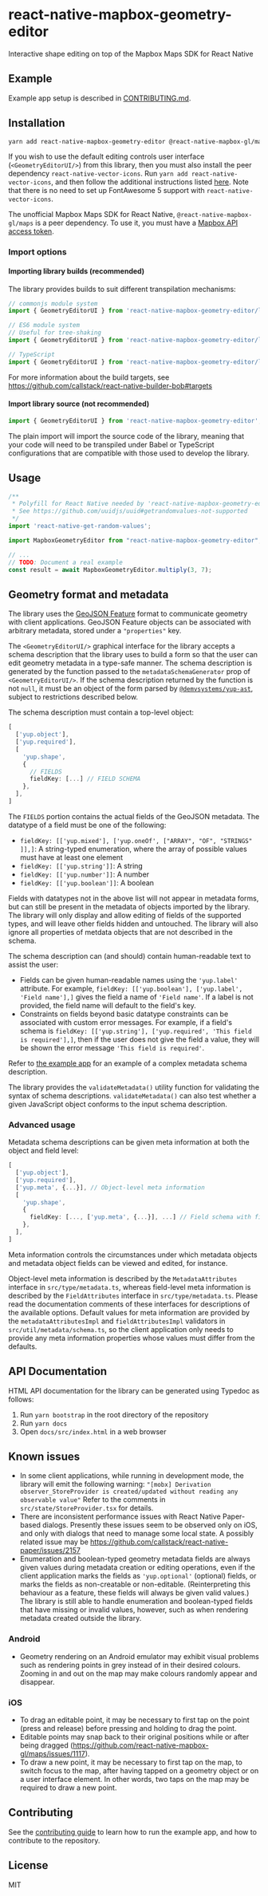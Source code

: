# react-native-mapbox-geometry-editor

Interactive shape editing on top of the Mapbox Maps SDK for React Native

## Example

Example app setup is described in [CONTRIBUTING.md](CONTRIBUTING.md).

## Installation

```sh
yarn add react-native-mapbox-geometry-editor @react-native-mapbox-gl/maps react-native-get-random-values
```

If you wish to use the default editing controls user interface (`<GeometryEditorUI/>`) from this library, then you must also install the peer dependency `react-native-vector-icons`.
Run `yarn add react-native-vector-icons`, and then follow the additional instructions listed [here](https://github.com/oblador/react-native-vector-icons#installation).
Note that there is no need to set up FontAwesome 5 support with `react-native-vector-icons`.

The unofficial Mapbox Maps SDK for React Native, `@react-native-mapbox-gl/maps` is a peer dependency.
To use it, you must have a [Mapbox API access token](https://docs.mapbox.com/help/how-mapbox-works/access-tokens/).

### Import options

#### Importing library builds (recommended)

The library provides builds to suit different transpilation mechanisms:

```js
// commonjs module system
import { GeometryEditorUI } from 'react-native-mapbox-geometry-editor/lib/commonjs';

// ES6 module system
// Useful for tree-shaking
import { GeometryEditorUI } from 'react-native-mapbox-geometry-editor/lib/module';

// TypeScript
import { GeometryEditorUI } from 'react-native-mapbox-geometry-editor/lib/typescript';
```

For more information about the build targets, see https://github.com/callstack/react-native-builder-bob#targets

#### Import library source (not recommended)

```js
import { GeometryEditorUI } from 'react-native-mapbox-geometry-editor';
```

The plain import will import the source code of the library, meaning that your code will need to be transpiled under Babel or TypeScript configurations that are compatible with those used to develop the library.

## Usage

```js
/**
 * Polyfill for React Native needed by 'react-native-mapbox-geometry-editor'
 * See https://github.com/uuidjs/uuid#getrandomvalues-not-supported
 */
import 'react-native-get-random-values';

import MapboxGeometryEditor from "react-native-mapbox-geometry-editor";

// ...
// TODO: Document a real example
const result = await MapboxGeometryEditor.multiply(3, 7);
```

## Geometry format and metadata

The library uses the [GeoJSON Feature](https://tools.ietf.org/html/rfc7946) format to communicate geometry with client applications.
GeoJSON Feature objects can be associated with arbitrary metadata, stored under a `"properties"` key.

The `<GeometryEditorUI/>` graphical interface for the library accepts a schema description that the library uses to build a form so that the user can edit geometry metadata in a type-safe manner.
The schema description is generated by the function passed to the `metadataSchemaGenerator` prop of `<GeometryEditorUI/>`.
If the schema description returned by the function is not `null`, it must be an object of the form parsed by [`@demvsystems/yup-ast`](https://github.com/demvsystems/yup-ast), subject to restrictions described below.

The schema description must contain a top-level object:
```TypeScript
[
  ['yup.object'],
  ['yup.required'],
  [
    'yup.shape',
    {
      // FIELDS
      fieldKey: [...] // FIELD SCHEMA
    },
  ],
]
```

The `FIELDS` portion contains the actual fields of the GeoJSON metadata.
The datatype of a field must be one of the following:
- `fieldKey: [['yup.mixed'], ['yup.oneOf', ["ARRAY", "OF", "STRINGS" ]],]`: A string-typed enumeration, where the array of possible values must have at least one element
- `fieldKey: [['yup.string']]`: A string
- `fieldKey: [['yup.number']]`: A number
- `fieldKey: [['yup.boolean']]`: A boolean

Fields with datatypes not in the above list will not appear in metadata forms, but can still be present in the metadata of objects imported by the library.
The library will only display and allow editing of fields of the supported types, and will leave other fields hidden and untouched.
The library will also ignore all properties of metdata objects that are not described in the schema.

The schema description can (and should) contain human-readable text to assist the user:
- Fields can be given human-readable names using the `'yup.label'` attribute.
  For example, `fieldKey: [['yup.boolean'], ['yup.label', 'Field name'],]` gives the field a name of `'Field name'`.
  If a label is not provided, the field name will default to the field's key.
- Constraints on fields beyond basic datatype constraints can be associated with custom error messages.
  For example, if a field's schema is `fieldKey: [['yup.string'], ['yup.required', 'This field is required'],]`, then if the user does not give the field a value, they will be shown the error message `'This field is required'`.

Refer to [the example app](./example/src/App.tsx) for an example of a complex metadata schema description.

The library provides the `validateMetadata()` utility function for validating the syntax of schema descriptions.
`validateMetadata()` can also test whether a given JavaScript object conforms to the input schema description.

### Advanced usage

Metadata schema descriptions can be given meta information at both the object and field level:

```TypeScript
[
  ['yup.object'],
  ['yup.required'],
  ['yup.meta', {...}], // Object-level meta information
  [
    'yup.shape',
    {
      fieldKey: [..., ['yup.meta', {...}], ...] // Field schema with field-level meta information
    },
  ],
]
```

Meta information controls the circumstances under which metadata objects and metadata object fields can be viewed and edited, for instance.

Object-level meta information is described by the `MetadataAttributes` interface in `src/type/metadata.ts`, whereas field-level meta information is described by the `FieldAttributes` interface in `src/type/metadata.ts`.
Please read the documentation comments of these interfaces for descriptions of the available options.
Default values for meta information are provided by the `metadataAttributesImpl` and `fieldAttributesImpl` validators in `src/util/metadata/schema.ts`, so the client application only needs to provide any meta information properties whose values must differ from the defaults.

## API Documentation

HTML API documentation for the library can be generated using Typedoc as follows:

1. Run `yarn bootstrap` in the root directory of the repository
2. Run `yarn docs`
3. Open `docs/src/index.html` in a web browser

## Known issues
- In some client applications, while running in development mode, the library will emit the following warning:
  `"[mobx] Derivation observer_StoreProvider is created/updated without reading any observable value"`
  Refer to the comments in `src/state/StoreProvider.tsx` for details.
- There are inconsistent performance issues with React Native Paper-based dialogs.
  Presently these issues seem to be observed only on iOS, and only with dialogs
  that need to manage some local state.
  A possibly related issue may be https://github.com/callstack/react-native-paper/issues/2157
- Enumeration and boolean-typed geometry metadata fields are always given values during metadata creation or editing operations, even if the client application marks the fields as `'yup.optional'` (optional) fields, or marks the fields as non-creatable or non-editable.
  (Reinterpreting this behaviour as a feature, these fields will always be given valid values.)
  The library is still able to handle enumeration and boolean-typed fields that have missing or invalid values, however, such as when rendering metadata created outside the library.

### Android
- Geometry rendering on an Android emulator may exhibit visual problems such as rendering points in grey instead of in their desired colours.
  Zooming in and out on the map may make colours randomly appear and disappear.

### iOS
- To drag an editable point, it may be necessary to first tap on the point (press and release) before pressing and holding to drag the point.
- Editable points may snap back to their original positions while or after being dragged (https://github.com/react-native-mapbox-gl/maps/issues/1117).
- To draw a new point, it may be necessary to first tap on the map, to switch focus to the map, after having tapped on a geometry object or on a user interface element.
  In other words, two taps on the map may be required to draw a new point.

## Contributing

See the [contributing guide](CONTRIBUTING.md) to learn how to run the example app, and how to contribute to the repository.

## License

MIT
